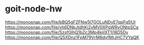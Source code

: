 # goit-node-hw

https://monosnap.com/file/bBQ5gFZFNw5l7GOLuNDyE7qpFq5fJI
https://monosnap.com/file/yh6DNkJtdhKi2vMV0XPqWRvONtpSCa
https://monosnap.com/file/SzsfGlhQ1bZc3Mp4kjilXT1j18D5Dy
https://monosnap.com/file/Q5XDnz1FpM79VrM6dyfMrJHC7VYaQK
